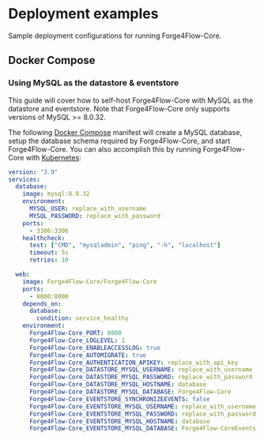 # Deployment examples

Sample deployment configurations for running Forge4Flow-Core.

## Docker Compose

### Using MySQL as the datastore & eventstore

This guide will cover how to self-host Forge4Flow-Core with MySQL as the datastore and eventstore. Note that Forge4Flow-Core only supports versions of MySQL >= 8.0.32.

The following [Docker Compose](https://docs.docker.com/compose/) manifest will create a MySQL database, setup the database schema required by Forge4Flow-Core, and start Forge4Flow-Core. You can also accomplish this by running Forge4Flow-Core with [Kubernetes](https://kubernetes.io/):

```yaml
version: "3.9"
services:
  database:
    image: mysql:8.0.32
    environment:
      MYSQL_USER: replace_with_username
      MYSQL_PASSWORD: replace_with_password
    ports:
      - 3306:3306
    healthcheck:
      test: ["CMD", "mysqladmin", "ping", "-h", "localhost"]
      timeout: 5s
      retries: 10

  web:
    image: Forge4Flow-Core/Forge4Flow-Core
    ports:
      - 8000:8000
    depends_on:
      database:
        condition: service_healthy
    environment:
      Forge4Flow-Core_PORT: 8000
      Forge4Flow-Core_LOGLEVEL: 1
      Forge4Flow-Core_ENABLEACCESSLOG: true
      Forge4Flow-Core_AUTOMIGRATE: true
      Forge4Flow-Core_AUTHENTICATION_APIKEY: replace_with_api_key
      Forge4Flow-Core_DATASTORE_MYSQL_USERNAME: replace_with_username
      Forge4Flow-Core_DATASTORE_MYSQL_PASSWORD: replace_with_password
      Forge4Flow-Core_DATASTORE_MYSQL_HOSTNAME: database
      Forge4Flow-Core_DATASTORE_MYSQL_DATABASE: Forge4Flow-Core
      Forge4Flow-Core_EVENTSTORE_SYNCHRONIZEEVENTS: false
      Forge4Flow-Core_EVENTSTORE_MYSQL_USERNAME: replace_with_username
      Forge4Flow-Core_EVENTSTORE_MYSQL_PASSWORD: replace_with_password
      Forge4Flow-Core_EVENTSTORE_MYSQL_HOSTNAME: database
      Forge4Flow-Core_EVENTSTORE_MYSQL_DATABASE: Forge4Flow-CoreEvents
```
